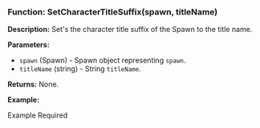 ### Function: SetCharacterTitleSuffix(spawn, titleName)

**Description:**
Set's the character title suffix of the Spawn to the title name.

**Parameters:**
- `spawn` (Spawn) - Spawn object representing `spawn`.
- `titleName` (string) - String `titleName`.

**Returns:** None.

**Example:**

Example Required
